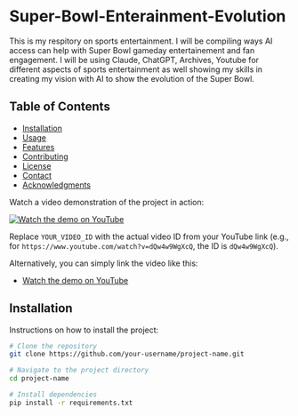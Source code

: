 # Super-Bowl-Enterainment-Evolution
This is my respitory on sports entertainment. I will be compiling ways AI access can help with Super Bowl gameday entertainement and fan engagement. 
I will be using Claude, ChatGPT, Archives, Youtube for different aspects of sports entertainment as well showing my skills in creating my vision with AI to show the evolution of the Super Bowl.

## Table of Contents

- [Installation](#installation)
- [Usage](#usage)
- [Features](#features)
- [Contributing](#contributing)
- [License](#license)
- [Contact](#contact)
- [Acknowledgments](#acknowledgments)


Watch a video demonstration of the project in action:

[![Watch the demo on YouTube](https://img.youtube.com/vi/YOUR_VIDEO_ID/maxresdefault.jpg)](https://www.youtube.com/watch?v=YOUR_VIDEO_ID)

Replace `YOUR_VIDEO_ID` with the actual video ID from your YouTube link (e.g., for `https://www.youtube.com/watch?v=dQw4w9WgXcQ`, the ID is `dQw4w9WgXcQ`).

Alternatively, you can simply link the video like this:

- [Watch the demo on YouTube](https://www.youtube.com/watch?v=YOUR_VIDEO_ID)

## Installation

Instructions on how to install the project:

```bash
# Clone the repository
git clone https://github.com/your-username/project-name.git

# Navigate to the project directory
cd project-name

# Install dependencies
pip install -r requirements.txt

